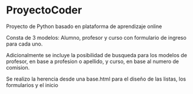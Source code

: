 # ProyectoCoder

Proyecto de Python basado en plataforma de aprendizaje online

Consta de 3 modelos: Alumno, profesor y curso con formulario
de ingreso para cada uno. 

Adicionalmente se incluye la posibilidad de busqueda para los modelos de profesor, en base a profesion o apellido, y curso, en base al numero de comision.


Se realizo la herencia desde una base.html para el diseño de las listas, los formularios y el inicio 